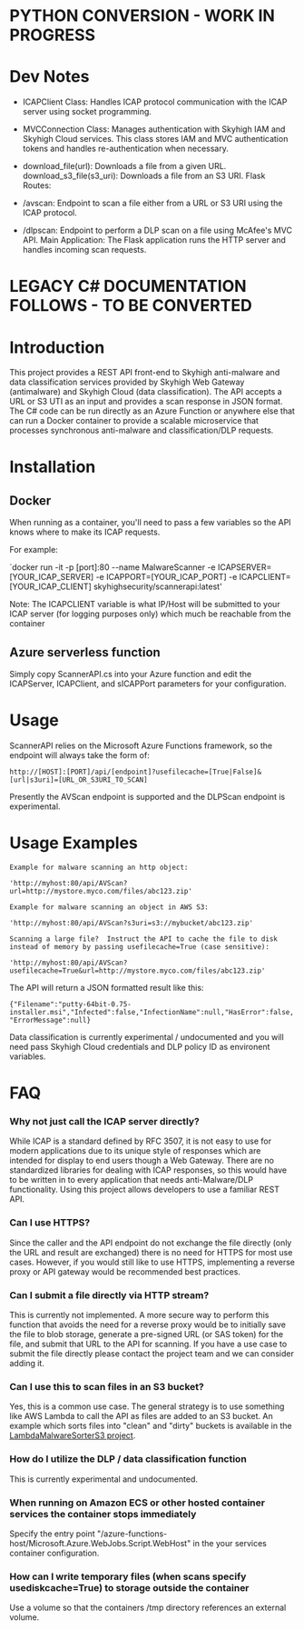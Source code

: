 # PYTHON CONVERSION - WORK IN PROGRESS

# Dev Notes

- ICAPClient Class: Handles ICAP protocol communication with the ICAP server using socket programming.

- MVCConnection Class: Manages authentication with Skyhigh IAM and Skyhigh Cloud services. This class stores IAM and MVC authentication tokens and handles re-authentication when necessary.

- download_file(url): Downloads a file from a given URL.
download_s3_file(s3_uri): Downloads a file from an S3 URI.
Flask Routes:

- /avscan: Endpoint to scan a file either from a URL or S3 URI using the ICAP protocol.

- /dlpscan: Endpoint to perform a DLP scan on a file using McAfee's MVC API.
Main Application: The Flask application runs the HTTP server and handles incoming scan requests.


# LEGACY C# DOCUMENTATION FOLLOWS - TO BE CONVERTED 

# Introduction
This project provides a REST API front-end to Skyhigh anti-malware and data classification services provided by Skyhigh Web Gateway (antimalware) and Skyhigh Cloud (data classification). The API accepts a URL or S3 UTI as an input and provides a scan response in JSON format.
The C# code can be run directly as an Azure Function or anywhere else that can run a Docker container to provide a scalable microservice that processes synchronous anti-malware and classification/DLP requests.

# Installation

## Docker
When running as a container, you'll need to pass a few variables so the API knows where to make its ICAP requests.

For example:

`docker run -it -p [port]:80 --name MalwareScanner -e ICAPSERVER=[YOUR_ICAP_SERVER] -e ICAPPORT=[YOUR_ICAP_PORT] -e ICAPCLIENT=[YOUR_ICAP_CLIENT] skyhighsecurity/scannerapi:latest'

Note: The ICAPCLIENT variable is what IP/Host will be submitted to your ICAP server (for logging purposes only) which much be reachable from the container

## Azure serverless function

Simply copy ScannerAPI.cs into your Azure function and edit the ICAPServer, ICAPClient, and sICAPPort parameters for your configuration.

# Usage

ScannerAPI relies on the Microsoft Azure Functions framework, so the endpoint will always take the form of:

`http://[HOST]:[PORT]/api/[endpoint]?usefilecache=[True|False]&[url|s3uri]=[URL_OR_S3URI_TO_SCAN]`

Presently the AVScan endpoint is supported and the DLPScan endpoint is experimental.

# Usage Examples

	Example for malware scanning an http object:

	'http://myhost:80/api/AVScan?url=http://mystore.myco.com/files/abc123.zip'

	Example for malware scanning an object in AWS S3:

	'http://myhost:80/api/AVScan?s3uri=s3://mybucket/abc123.zip'

	Scanning a large file?  Instruct the API to cache the file to disk instead of memory by passing usefilecache=True (case sensitive):

	'http://myhost:80/api/AVScan?usefilecache=True&url=http://mystore.myco.com/files/abc123.zip'

The API will return a JSON formatted result like this:

`{"Filename":"putty-64bit-0.75-installer.msi","Infected":false,"InfectionName":null,"HasError":false,"ErrorMessage":null}`

Data classification is currently experimental / undocumented and you will need pass Skyhigh Cloud credentials and DLP policy ID as environent variables.

# FAQ
### Why not just call the ICAP server directly?
While ICAP is a standard defined by RFC 3507, it is not easy to use for modern applications due to its unique style of responses which are intended for display to end users though a Web Gateway. There are no standardized libraries for dealing with ICAP responses, so this would have to be written in to every application that needs anti-Malware/DLP functionality. Using this project allows developers to use a familiar REST API.

### Can I use HTTPS?
Since the caller and the API endpoint do not exchange the file directly (only the URL and result are exchanged) there is no need for HTTPS for most use cases.  However, if you would still like to use HTTPS, implementing a reverse proxy or API gateway would be recommended best practices.

### Can I submit a file directly via HTTP stream?
This is currently not implemented.  A more secure way to perform this function that avoids the need for a reverse proxy would be to initially save the file to blob storage, generate a pre-signed URL (or SAS token) for the file, and submit that URL to the API for scanning.  If you have a use case to submit the file directly please contact the project team and we can consider adding it.

### Can I use this to scan files in an S3 bucket?
Yes, this is a common use case.  The general strategy is to use something like AWS Lambda to call the API as files are added to an S3 bucket.  An example which sorts files into "clean" and "dirty" buckets is available in the [LambdaMalwareSorterS3 project](https://github.com/terratrax/LambdaMalwareSorterS3).

### How do I utilize the DLP / data classification function
This is currently experimental and undocumented.

### When running on Amazon ECS or other hosted container services the container stops immediately
Specify the entry point "/azure-functions-host/Microsoft.Azure.WebJobs.Script.WebHost" in the your services container configuration.

### How can I write temporary files (when scans specify usediskcache=True) to storage outside the container
Use a volume so that the containers /tmp directory references an external volume.
